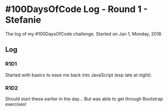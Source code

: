 # #100DaysOfCode Log - Round 1 - Stefanie

The log of my #100DaysOfCode challenge. Started on Jan 1, Monday, 2018.

## Log

### R1D1 
Started with basics to ease me back into JavaScript (esp late at night).

### R1D2
Should start these earlier in the day... But was able to get through Bootstrap exercises!
